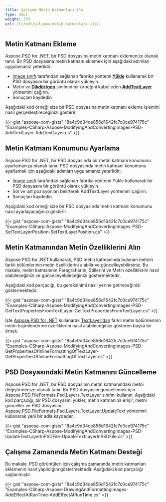 ```yaml
---
title: Çalışma Metin Katmanları ile
type: docs
weight: 170
url: /tr/net/çalışma-metin-katmanları-ile/
---
```


## **Metin Katmanı Ekleme**
Aspose.PSD for .NET, bir PSD dosyasına metin katmanı eklemenize olanak tanır. Bir PSD dosyasına metin katmanı eklemek için aşağıdaki adımları uygulamanız yeterlidir:

- [Image sınıfı](https://reference.aspose.com/psd/net/aspose.psd/image) tarafından sağlanan fabrika yöntemi [**Yükle**](https://reference.aspose.com/psd/net/aspose.psd/image/methods/load/index) kullanarak bir PSD dosyasını bir görüntü olarak yükleyin.
- Metin ve [**Dikdörtgen**](https://reference.aspose.com/psd/net/aspose.psd/rectangle) sınıfının bir örneğini kabul eden [**AddTextLayer**](https://reference.aspose.com/psd/net/aspose.psd/fileformats/psd/psdimage/methods/addtextlayer) yöntemini çağırın.
- Sonuçları kaydedin

Aşağıdaki kod örneği size bir PSD dosyasına metin katmanı ekleme işlemini nasıl gerçekleştireceğinizi gösterir

{{< gist "aspose-com-gists" "8a4c9d34ce856d1642fc7c0ce974175c" "Examples-CSharp-Aspose-ModifyingAndConvertingImages-PSD-AddTextLayer-AddTextLayer.cs" >}}

## **Metin Katmanı Konumunu Ayarlama**
Aspose.PSD for .NET, bir PSD dosyasında bir metin katmanı konumunu ayarlamanıza olanak tanır. PSD dosyasında metin katmanı konumunu ayarlamak için aşağıdaki adımları uygulamanız yeterlidir:

- [Image sınıfı](https://reference.aspose.com/psd/net/aspose.psd/image) tarafından sağlanan fabrika yöntemi Yükle kullanarak bir PSD dosyasını bir görüntü olarak yükleyin.
- Sol ve üst pozisyonları belirterek AddTextLayer yöntemini çağırın.
- Sonuçları kaydedin

Aşağıdaki kod örneği size bir PSD dosyasında metin katmanı konumunu nasıl ayarlayacağınızı gösterir

{{< gist "aspose-com-gists" "8a4c9d34ce856d1642fc7c0ce974175c" "Examples-CSharp-Aspose-ModifyingAndConvertingImages-PSD-SetTextLayerPosition-SetTextLayerPosition.cs" >}}

## **Metin Katmanından Metin Özelliklerini Alın**
Aspose.PSD for .NET kullanarak, PSD metin katmanında bulunan metnin farklı bölümlerinin metin özelliklerini alabilir ve güncelleyebilirsiniz. Bu makale, metin katmanının Paragraflarını, Stillerini ve Metin özelliklerini nasıl alabileceğinizi ve güncelleyebileceğinizi göstermektedir.

Aşağıdaki kod parçacığı, bu gereksinimi nasıl yerine getireceğinizi göstermektedir.


{{< gist "aspose-com-gists" "8a4c9d34ce856d1642fc7c0ce974175c" "Examples-CSharp-Aspose-ModifyingAndConvertingImages-PSD-GetTextPropertiesFromTextLayer-GetTextPropertiesFromTextLayer.cs" >}}


İşte [Aspose.PSD for .NET](https://products.aspose.com/psd/net) kullanarak [TextLayer'dan](https://reference.aspose.com/net/psd/aspose.psd/fileformats/psd/layers/textlayer) farklı metin bölümlerinin metin biçimlendirme özelliklerini nasıl alabileceğinizi gösteren başka bir örnek.

{{< gist "aspose-com-gists" "8a4c9d34ce856d1642fc7c0ce974175c" "Examples-CSharp-Aspose-ModifyingAndConvertingImages-PSD-GetPropertiesOfInlineFormattingOfTextLayer-GetPropertiesOfInlineFormattingOfTextLayer.cs" >}}

## **PSD Dosyasındaki Metin Katmanını Güncelleme**
Aspose.PSD for .NET, bir PSD dosyasının metin katmanındaki metni değiştirmenize olanak tanır. Bir PSD dosyasını güncellemek için Aspose.PSD.FileFormats.Psd.Layers.TextLayer sınıfını kullanın. Aşağıdaki kod parçacığı, bir PSD dosyasını yükler, metin katmanına erişir, metni günceller ve PSD dosyasını [Aspose.PSD.FileFormats.Psd.Layers.TextLayer.UpdateText](https://reference.aspose.com/psd/net/aspose.psd/fileformats/psd/layers/textlayer/methods/updatetext/index) yöntemini kullanarak yeni bir adla kaydeder.


{{< gist "aspose-com-gists" "8a4c9d34ce856d1642fc7c0ce974175c" "Examples-CSharp-Aspose-ModifyingAndConvertingImages-PSD-UpdateTextLayerInPSDFile-UpdateTextLayerInPSDFile.cs" >}}

## **Çalışma Zamanında Metin Katmanı Desteği**
Bu makale, PSD görüntüleri için çalışma zamanında metin katmanları eklemenin nasıl yapıldığını göstermektedir. Aşağıdaki kod parçacığı sağlanmıştır.


{{< gist "aspose-com-gists" "8a4c9d34ce856d1642fc7c0ce974175c" "Examples-CSharp-Aspose-DrawingAndFormattingImages-AddEffectAtRunTime-AddEffectAtRunTime.cs" >}}
